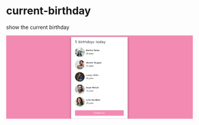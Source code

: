 # current-birthday
show the current birthday

![project image](https://github.com/MatheusCTorres/current-birthday/blob/main/img.png)
